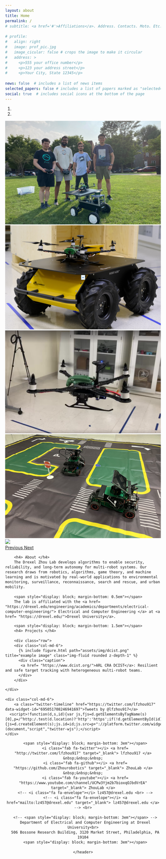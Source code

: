 ```yaml
---
layout: about
title: Home
permalink: /
# subtitle: <a href='#'>Affiliations</a>. Address. Contacts. Moto. Etc.

# profile:
#   align: right
#   image: prof_pic.jpg
#   image_cicular: false # crops the image to make it circular
#   address: >
#     <p>555 your office number</p>
#     <p>123 your address street</p>
#     <p>Your City, State 12345</p>

news: false  # includes a list of news items
selected_papers: false # includes a list of papers marked as "selected={true}"
social: true  # includes social icons at the bottom of the page
---
```



<!-- ************** Carousel ************** -->
<div id="carouselExampleIndicators" class="carousel slide carousel-fade" data-ride="carousel">
  <ol class="carousel-indicators">
    <li data-target="#carouselExampleIndicators" data-slide-to="0" class="active"></li>
    <li data-target="#carouselExampleIndicators" data-slide-to="1"></li>
<!--     <li data-target="#carouselExampleIndicators" data-slide-to="2"></li>
    <li data-target="#carouselExampleIndicators" data-slide-to="3"></li>
    <li data-target="#carouselExampleIndicators" data-slide-to="4"></li>
    <li data-target="#carouselExampleIndicators" data-slide-to="5"></li>
    <li data-target="#carouselExampleIndicators" data-slide-to="6"></li> -->
  </ol>
  <div class="carousel-inner">
    <div class="carousel-item active">
      <img class="d-block w-100" src="assets/img/labmempic.jpg">
    </div> 
    <div class="carousel-item ">
      <img class="d-block w-100" src="assets/img/huskydrone.png">
    </div>  
    <div class="carousel-item ">
      <img class="d-block w-100" src="assets/img/modalaidrone.png">
    </div> 
    <div class="carousel-item">
      <img class="d-block w-100" src="assets/img/autovehicle.jpeg">
    </div>
    <div class="carousel-item ">
      <img class="d-block w-100" src="assets/img/robottargt.jpeg">
    </div>

</div>
<a class="carousel-control-prev" href="#carouselExampleIndicators" role="button" data-slide="prev">
  <span class="carousel-control-prev-icon" aria-hidden="true"></span>
  <span class="sr-only">Previous</span>
</a>
<a class="carousel-control-next" href="#carouselExampleIndicators" role="button" data-slide="next">
  <span class="carousel-control-next-icon" aria-hidden="true"></span>
  <span class="sr-only">Next</span>
</a>
</div>


<div class="row">
    <div class="col-md-6">
        <span style="display: block; margin-bottom: 0.6em"></span>
       
        <h4> About </h4>
        The Drexel Zhou Lab develops algorithms to enable security, reliability, and long-term autonomy for multi-robot systems. Our research draws from robotics, algorithms, game theory, and machine learning and is motivated by real-world applications to environmental monitoring, surveillance, reconnaissance, search and rescue, and urban mobility. 

        <span style="display: block; margin-bottom: 0.5em"></span>
        The lab is affiliated with the <a href= "https://drexel.edu/engineering/academics/departments/electrical-computer-engineering/"> Electrical and Computer Engineering </a> at <a href= "https://drexel.edu/">Drexel University</a>.

<!--         <span style="display: block; margin-bottom: 0.5em"></span>
        See more about our research <a href= "https://zhourobotics.github.io/research/">here</a>. -->        

        <span style="display: block; margin-bottom: 1.5em"></span>
        <h4> Projects </h4>

        <div class="row">
        <div class="col-md-6">
          {% include figure.html path="assets/img/dcist.png" title="example image" class="img-fluid rounded z-depth-1" %}
          <div class="caption">
           <a href= "https://www.dcist.org/">ARL CRA DCIST</a>: Resilient and safe target tracking with heterogeneous multi-robot teams. 
          </div>    
        </div>     

</div>

    </div>

    <div class="col-md-6">
        <a class="twitter-timeline" href="https://twitter.com/lfzhou917" data-widget-id="695051708246941697">Tweets by @lfzhou917</a>
      <script>!function(d,s,id){var js,fjs=d.getElementsByTagName(s)[0],p=/^http:/.test(d.location)?'http':'https';if(!d.getElementById(id)){js=d.createElement(s);js.id=id;js.src=p+"://platform.twitter.com/widgets.js";fjs.parentNode.insertBefore(js,fjs);}}(document,"script","twitter-wjs");</script>
    </div>
</div>


<div class='container'>
    <header class="masthead text-center">

      <span style="display: block; margin-bottom: 3em"></span>
      <i class="fab fa-twitter"></i> <a href= "http://twitter.com/lfzhou917" target="_blank"> lfzhou917 </a> &nbsp;&nbsp;&nbsp;
      <i class="fab fa-github"></i> <a href= "https://github.com/Zhourobotics" target="_blank"> ZhouLab </a> &nbsp;&nbsp;&nbsp;
      <i class="fab fa-youtube"></i> <a href= "https://www.youtube.com/channel/UCPw3Yjm2b7bioxqOJbdVrEA" target="_blank"> ZhouLab </a>
      <!-- <i class="fa fa-envelope"></i> lz457@drexel.edu <br> -->
      <!-- <i class="fa fa-envelope"></i> <a href="mailto:lz457@drexel.edu" target="_blank"> lz457@drexel.edu </a> --> <br>

      <!-- <span style="display: block; margin-bottom: 3em"></span> -->
      Department of Electrical and Computer Engineering at Drexel University<br>
      506 Bossone Research Building, 3120 Market Street, Philadelphia, PA 19104
      <span style="display: block; margin-bottom: 3em"></span>

    </header>
</div>